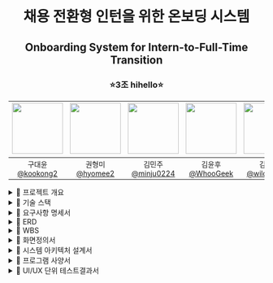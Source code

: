 <h1 align="center">채용 전환형 인턴을 위한 온보딩 시스템</h1>
<h2 align="center">Onboarding System for Intern-to-Full-Time Transition</h2>
<h3 align="center">⭐3조 hihello⭐</h3>
<div align="center">

| <img src="https://avatars.githubusercontent.com/u/128581270?v=4" width="100" height="100"/> | <img src="https://avatars.githubusercontent.com/u/92318119?v=4" width="100" height="100"/> | <img src="https://avatars.githubusercontent.com/u/136975414?v=4" width="100" height="100"/> | <img src="https://avatars.githubusercontent.com/u/74580387?v=4" width="100" height="100"/> | <img src="https://avatars.githubusercontent.com/u/108400640?v=4" width="100" height="100"/> |
|:-------------------------------------------------------------------------------------------:|:------------------------------------------------------------------------------------------:|:------------------------------------------------------------------------------------------:|:-------------------------------------------------------------------------------------------:|:--------------------------------------------------------------------------------------:|
|             구대윤<br>[@kookong2](https://github.com/kookong2)                               |                              권형미<br>[@hyomee2](https://github.com/hyomee2)               |                     김민주<br>[@minju0224](https://github.com/minju0224)                      |                       김윤후<br>[@WhooGeek](https://github.com/WhooGeek)                       |                          김태영<br>[@wildcat222](https://github.com/wildcat222)                     |
</div>


<details markdown="1">
  <summary>🎯 프로젝트 개요</summary>
  <div>
    <div>
    <br>

>[프로젝트 기획서](https://docs.google.com/document/d/10-rBIVVxRV5bcQZF-zKqIN9KAENM4mPXSNmPdMm0b8U/edit?tab=t.0)
    </div>
  </div>
</details>
<details markdown="2">
  <summary>🎯 기술 스택</summary>
  <div>
    <h4 align="center">프로젝트</h4>
    <div style="display: flex; flex-wrap: wrap; justify-content: center; gap: 20px;">
        <div style="text-align: center;">
            <img src="https://skillicons.dev/icons?i=git" alt="Git" width="50">
            <p>Git</p>
        </div>
        <div style="text-align: center;">
            <img src="https://skillicons.dev/icons?i=github" alt="GitHub" width="50">
            <p>GitHub</p>
        </div>
        <div style="text-align: center;">
            <img src="https://skillicons.dev/icons?i=figma" alt="Figma" width="50">
            <p>Figma</p>
        </div>
        <div style="text-align: center;">
            <img src="https://skillicons.dev/icons?i=idea" alt="IntelliJ IDEA" width="50">
            <p>IntelliJ IDEA</p>
        </div>
        <div style="text-align: center;">
            <img src="https://skillicons.dev/icons?i=vscode" alt="vscode" width="50">
            <p>vscode</p>
        </div>
    </div>
    <h4 align="center">프론트엔드</h4>
    <div style="display: flex; flex-wrap: wrap; justify-content: center; gap: 20px;">
        <div style="text-align: center;">
            <img src="https://skillicons.dev/icons?i=html" alt="HTML" width="50">
            <p>HTML</p>
        </div>
        <div style="text-align: center;">
            <img src="https://skillicons.dev/icons?i=css" alt="CSS" width="50">
            <p>CSS</p>
        </div>
        <div style="text-align: center;">
            <img src="https://skillicons.dev/icons?i=javascript" alt="JavaScript" width="50">
            <p>JavaScript</p>
        </div>
        <div style="text-align: center;">
            <img src="https://skillicons.dev/icons?i=vue" alt="Vue.js" width="50">
            <p>Vue.js</p>
        </div>
    </div>
    <h4 align="center">백엔드</h4>
    <div style="display: flex; flex-wrap: wrap; justify-content: center; gap: 20px;">
        <div style="text-align: center;">
            <img src="https://skillicons.dev/icons?i=java" alt="Java" width="50">
            <p>Java</p>
        </div>
        <div style="text-align: center;">
            <img src="https://skillicons.dev/icons?i=spring" alt="Spring" width="50">
            <p>Spring</p>
        </div>
        <div style="text-align: center;">
            <img src="https://skillicons.dev/icons?i=gradle" alt="Gradle" width="50">
            <p>Gradle</p>
        </div>
        <div style="text-align: center;">
            <img src="https://skillicons.dev/icons?i=kafka" alt="Kafka" width="50">
            <p>Kafka</p>
        </div>
        <div style="text-align: center;">
            <img src="https://skillicons.dev/icons?i=py" alt="python" width="50">
            <p>Python</p>
        </div>
        <div style="text-align: center;">
            <img src="https://skillicons.dev/icons?i=fastapi" alt="FastAPI" width="50">
            <p>FastAPI</p>
        </div>
        <div style="text-align: center;">
            <img src="icon/elasticSearch.png" alt="ElasticSearch" width="50" height="50" style="border-radius: 10px;">
            <p>ElasticSearch</p>
        </div>
        <div style="text-align: center;">
            <img src="icon/mariaDB.png" alt="MariaDB" width="50" height="50" style="border-radius: 10px;">
            <p>MariaDB</p>
        </div>
        <div style="text-align: center;">
            <img src="https://skillicons.dev/icons?i=mongodb" alt="MongoDB" width="50">
            <p>MongoDB</p>
        </div>
    </div>
    <h4 align="center">클라우드</h4>
    <div style="display: flex; flex-wrap: wrap; justify-content: center; gap: 20px;">
        <div style="text-align: center;">
            <img src="icon/cloudWatch.png" alt="CloudWatch" width="50" height="50" style="border-radius: 10px;">
            <p>CloudWatch</p>
        </div>
        <div style="text-align: center;">
            <img src="icon/RDS.png" alt="RDS" width="50" height="50" style="border-radius: 10px;">
            <p>RDS</p>
        </div>
        <div style="text-align: center;">
            <img src="icon/s3.jpeg" alt="S3" width="50" height="50" style="border-radius: 10px;">
            <p>S3</p>
        </div>
        <div style="text-align: center;">
            <img src="icon/ec2.png" alt="EC2" width="50" height="50" style="border-radius: 10px;">
            <p>EC2</p>
        </div>
        <div style="text-align: center;">
            <img src="icon/lambda.png" alt="Lambda" width="50" height="50" style="border-radius: 10px;">
            <p>Lambda</p>
        </div>
    </div>
    <h4 align="center">인프라</h4>
    <div style="display: flex; flex-wrap: wrap; justify-content: center; gap: 20px;">
        <div style="text-align: center;">
            <img src="https://skillicons.dev/icons?i=githubactions" alt="GitHub Actions" width="50">
            <p>GitHub Actions</p>
        </div>
        <div style="text-align: center;">
            <img src="https://skillicons.dev/icons?i=nginx" alt="Nginx" width="50">
            <p>Nginx</p>
        </div>
        <div style="text-align: center;">
            <img src="icon/ElasticBeanstalk.png" alt="ElasticBeanstalk" width="50" height="50" style="border-radius: 10px;">
            <p>ElasticBeanstalk</p>
        </div>
    </div>
  </div>
</details>


<details markdown="2">
  <summary>🎯 요구사항 명세서</summary>
  <div>
  <br>

  >[요구사항 명세서 링크](https://docs.google.com/spreadsheets/d/1F-cg6s2nEanYSHGntDhI2j4zHp84mA0LCy3uGkZ1FhE/edit?usp=sharing)

  </div>
</details>
<div>

<details markdown="2">
  <summary>🎯 ERD</summary>
  <div>
  <br>

  >[ERD](https://www.erdcloud.com/d/yCNxCAcuq7CCDuz8a)

  </div>
</details>
<div>

<details markdown="2">
  <summary>🎯 WBS</summary>
  <div>
  <br>

>[WBS](https://docs.google.com/spreadsheets/d/1F-cg6s2nEanYSHGntDhI2j4zHp84mA0LCy3uGkZ1FhE/edit?usp=sharing)

  </div>
</details>
<div>

<details markdown="2">
  <summary>🎯 화면정의서</summary>
  <div>
  <br>

>[화면정의서](https://docs.google.com/spreadsheets/d/1F-cg6s2nEanYSHGntDhI2j4zHp84mA0LCy3uGkZ1FhE/edit?gid=1147583410#gid=1147583410)

  </div>
</details>
<div>

<details markdown="2">
  <summary>🎯 시스템 아키텍처 설계서</summary>
  <div>
    
![시스템 아키텍처](https://github.com/user-attachments/assets/78162094-d073-46af-8f0c-7ea3a8f69440)

  </div>
</details>
<div>

<details markdown="2">
  <summary>🎯 프로그램 사양서</summary>
  <div>
    
>[프로젝트 사양서](https://docs.google.com/document/d/10-rBIVVxRV5bcQZF-zKqIN9KAENM4mPXSNmPdMm0b8U/edit?tab=t.0)

  </div>
</details>
<div>

<div>
<details markdown="2">
  <summary>🎯 UI/UX 단위 테스트결과서</summary>
  <div>
    <ul>

  <details>
  <summary>담당자 - 회원 </summary>
  로그인

  ![설명 텍스트](./gif/login.gif)

  사원 추가
  ![설명 텍스트](./gif/User2.gif)

  사원 수정
  ![설명 텍스트](./gif/User1.gif)

  사원 삭제
  ![설명 텍스트](./gif/UserDelete.gif)

  비밀번호 변경
  ![설명 텍스트](./gif/password.gif)

  </details>
  <details>
  <summary>담당자 - 멘토/멘티</summary>

  멘토 멘티 매칭
  ![설명 텍스트](./gif/mentormatching.gif)

  </details>
  <details>
  <summary>담당자 - 퀴즈</summary>

  퀴즈 등록
  ![설명 텍스트](./gif/q-insert.gif)

  퀴즈 수정
  ![설명 텍스트](./gif/q-update.gif)

  </details>
  <details>
  <summary>담당자 - 평가지표</summary>

  공통 평가 지표 조회 + 등록
  ![설명 텍스트](./gif/common1.gif)

  공통 평가 지표 삭제
  
  </details>
  <details>
  <summary>담당자 - 동료 평가 지표</summary>

  동료 평가 지표 조회 + 추가
  ![설명 텍스트](./gif/common2.gif)

  동료 평가 지표 삭제
  ![설명 텍스트](./gif/common3.gif)

  </details>

  <details>
  <summary>담당자 - 평가 조회</summary>

  평가된 과제 조회
  ![설명 텍스트](./gif/task-select.gif)

  최종 평가 조회회
  ![설명 텍스트](./gif/finaleval.gif)
  
  </details>

  <details>
  <summary>담당자 - 온보딩</summary>

  온보딩 등록
  ![설명 텍스트](./gif/onboarding.gif)

  온보딩 순서 편집
  ![설명 텍스트](./gif/onboradingList.gif)

  멘티 그룹 생성
  ![설명 텍스트](./gif/mentee_group_insert.gif)

  </details>

  <details>
  <summary>담당자 - 멘토링 계획서</summary>

  멘토링 계획서 등록
  ![설명 텍스트](./gif/planinsert.gif)

  멘토링 계획서 조회
  ![설명 텍스트](./gif/mentoring-plan.gif)

  멘토링 계획서 상세조회
  ![설명 텍스트](./gif/mentoring_plan_detail.gif)

  </details>

  <details>
  <summary>담당자 - 위키</summary>

  위키 삭제
  ![설명 텍스트](./gif/deleteWiki.gif)

  </details>

  <details>
  <summary>멘토 - 온보딩</summary>

  멘토 온보딩 조회
  ![설명 텍스트](./gif/mentor_onborading_show.gif)

  </details>

  <details>
  <summary>멘토 - 과제</summary>

  멘토 그룹 과제 생성
  ![설명 텍스트](./gif/createGroupTask.gif)

  </details>

  <details>
  <summary>멘티 - 온보딩</summary>

  멘티 온보딩 조회
  ![설명 텍스트](./gif/mentee_onborading_show.gif)

  멘티 과제 조회
  ![설명 텍스트](./gif/mentee_task_show.gif)

  멘티 과제 제출
  ![설명 텍스트](./gif/mentee_task_push.gif)

  멘티 퀴즈
  ![설명 텍스트](./gif/mentee_q.gif)

  멘티 회의실 예약 체험
  ![설명 텍스트](./gif/bookRoom.gif)

  멘티 휴가 예약 체험
  ![설명 텍스트](./gif/vacationConfirm.gif)
  </details>

  <details>
  <summary>멘토링 보고서 작성</summary>

  멘티 온보딩 조회
  ![설명 텍스트](./gif/mentoring-report.gif)


  </details>

  <details>
  <summary>멘티 - 채팅</summary>
    
  그룹 채팅
    ![설명 텍스트](./gif/groupChatting.gif)
  </details>

  <details>
  <summary>공통 - 챗봇</summary>
    
  챗봇
    ![설명 텍스트](./gif/chatbot.gif)
  </details>

  <details>
  <summary>공통 - 프로필 조회</summary>
    
  프로필 조회
    ![설명 텍스트](./gif/profileRead.gif)
  </details>

  <details>
  <summary>공통 - 위키</summary>
    
  위키 생성
  ![설명 텍스트](./gif/wikiCreate.gif)
    
  위키 조회/수정 및 히스토리 조회
  ![설명 텍스트](./gif/updateWikiAndReadHistory.gif)
  </details>
<div>

<details markdown="2">
  <summary>🎯 백엔드 단위 테스트</summary>
  <div>
  <br>

>[백엔드 단위 테스트](https://docs.google.com/spreadsheets/d/1F-cg6s2nEanYSHGntDhI2j4zHp84mA0LCy3uGkZ1FhE/edit?gid=1596520928#gid=1596520928)

  </div>
</details>

<details markdown="1">
  <summary>🚀 CI/CD 계획서</summary>
  <div>
    1. 지속적 통합 (CI)
    - 브랜치 관리:
      개발용 `develop` 브랜치와 배포용 `master` 브랜치를 명확히  구분하여 안정적인 코드 관리를 구현합니다.
    - Workflow 구성:  
      각 브랜치에 대해 별도의 워크플로우 파일 (`develop.yml`, `deploy.yml`)을 작성하여, 브랜치별 CI 작업을 독립적으로 처리합니다.
      
    2. 무중단 배포 (CD)
    - 무중단 배포 환경 구축: 
      AWS Elastic Beanstalk의 오토스케일링, 헬스체크 등 고급 기능을 활용하여 무중단 배포 환경을 설계합니다.
    - 배포 자동화:  
      코드 푸시와 동시에 배포 파이프라인이 작동하도록 설정하여 운영 효율성을 극대화합니다.
  </div>
</details>


<h3>🎯 통합 배포 결과서</h3>


<h4>🏹 프론트엔드 배포</h4>

<h4>🏹 백엔드 배포</h4>
